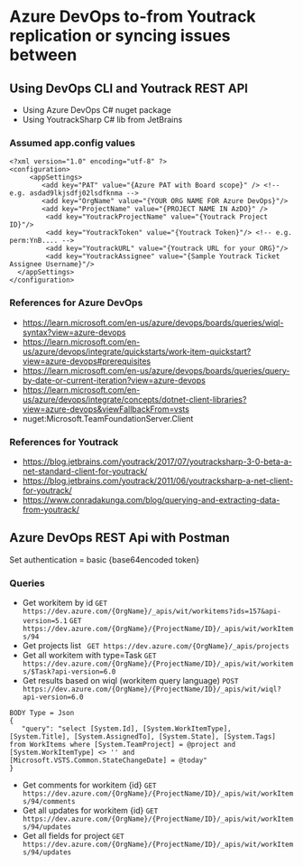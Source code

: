 ﻿# Azure DevOps to-from Youtrack replication or syncing issues between

## Using DevOps CLI and Youtrack REST API
- Using Azure DevOps C# nuget package
- Using YoutrackSharp C# lib from JetBrains

### Assumed app.config values
```
<?xml version="1.0" encoding="utf-8" ?>
<configuration>
     <appSettings>
        <add key="PAT" value="{Azure PAT with Board scope}" /> <!-- e.g. asdad9lkjsdfj02lsdfknma -->
        <add key="OrgName" value="{YOUR ORG NAME FOR Azure DevOps}"/>
        <add key="ProjectName" value="{PROJECT NAME IN AzDO}" />
		 <add key="YoutrackProjectName" value="{Youtrack Project ID}"/>
		 <add key="YoutrackToken" value="{Youtrack Token}"/> <!-- e.g. perm:YnB.... -->
		 <add key="YoutrackURL" value="{Youtrack URL for your ORG}"/>
		 <add key="YoutrackAssignee" value="{Sample Youtrack Ticket Assignee Username}"/>
  </appSettings> 
</configuration>
```

### References for Azure DevOps
-  https://learn.microsoft.com/en-us/azure/devops/boards/queries/wiql-syntax?view=azure-devops
-  https://learn.microsoft.com/en-us/azure/devops/integrate/quickstarts/work-item-quickstart?view=azure-devops#prerequisites
-  https://learn.microsoft.com/en-us/azure/devops/boards/queries/query-by-date-or-current-iteration?view=azure-devops
-  https://learn.microsoft.com/en-us/azure/devops/integrate/concepts/dotnet-client-libraries?view=azure-devops&viewFallbackFrom=vsts
-  nuget:Microsoft.TeamFoundationServer.Client

### References for Youtrack 
- https://blog.jetbrains.com/youtrack/2017/07/youtracksharp-3-0-beta-a-net-standard-client-for-youtrack/
- https://blog.jetbrains.com/youtrack/2011/06/youtracksharp-a-net-client-for-youtrack/
- https://www.conradakunga.com/blog/querying-and-extracting-data-from-youtrack/


## Azure DevOps REST Api with Postman

Set authentication = basic {base64encoded token}

### Queries

- Get workitem by id ```GET https://dev.azure.com/{OrgName}/_apis/wit/workitems?ids=157&api-version=5.1```
```GET https://dev.azure.com/{OrgName}/{ProjectName/ID}/_apis/wit/workItems/94```
- Get projects list ``` GET https://dev.azure.com/{OrgName}/_apis/projects```
- Get all workitem with type=Task ```GET https://dev.azure.com/{OrgName}/{ProjectName/ID}/_apis/wit/workitems/$Task?api-version=6.0```
- Get results based on wiql (workitem query language) ```POST https://dev.azure.com/{OrgName}/{ProjectName/ID}/_apis/wit/wiql?api-version=6.0```
```
BODY Type = Json
{
   "query": "select [System.Id], [System.WorkItemType], [System.Title], [System.AssignedTo], [System.State], [System.Tags] from WorkItems where [System.TeamProject] = @project and [System.WorkItemType] <> '' and [Microsoft.VSTS.Common.StateChangeDate] = @today"
}
```
- Get comments for workitem {id} ```GET https://dev.azure.com/{OrgName}/{ProjectName/ID}/_apis/wit/workItems/94/comments```
- Get all updates for workitem {id} ```GET https://dev.azure.com/{OrgName}/{ProjectName/ID}/_apis/wit/workItems/94/updates```
- Get all fields for project ```GET https://dev.azure.com/{OrgName}/{ProjectName/ID}/_apis/wit/workItems/94/updates```
